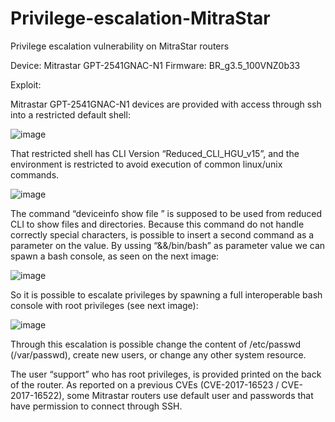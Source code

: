 # Privilege-escalation-MitraStar
Privilege escalation vulnerability on MitraStar routers

Device: Mitrastar GPT-2541GNAC-N1
Firmware: BR_g3.5_100VNZ0b33

Exploit: 

Mitrastar GPT-2541GNAC-N1 devices are provided with access through ssh into a restricted default shell:

![image](https://user-images.githubusercontent.com/90664730/135199877-45d8965a-5068-4cc5-ac26-6d600039932f.png)


That restricted shell has CLI Version “Reduced_CLI_HGU_v15”, and the environment is restricted to avoid execution of common linux/unix commands.

![image](https://user-images.githubusercontent.com/90664730/135199655-c22019d8-a417-471d-baa6-3780599548cc.png)

The command “deviceinfo show file <path>” is supposed to be used from reduced CLI to show files and directories. Because this command do not handle correctly special characters, is possible to insert a second command as a parameter on the <path> value. By ussing “&&/bin/bash” as parameter value we can spawn a bash console, as seen on the next image:

![image](https://user-images.githubusercontent.com/90664730/135199703-c8b56776-f413-4ad4-ac45-9f94b0d39d70.png)


So it is possible to escalate privileges by spawning a full interoperable bash console with root privileges (see next image):

![image](https://user-images.githubusercontent.com/90664730/135199738-2e009197-fce1-4ee3-9513-07c711c3a67f.png)


Through this escalation is possible change the content of /etc/passwd (/var/passwd), create new users, or change any other system resource.

The user “support” who has root privileges, is provided printed on the back of the router. As reported on a previous CVEs (CVE-2017-16523 / CVE-2017-16522), some Mitrastar routers use default user and passwords that have permission to connect through SSH.



